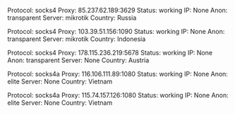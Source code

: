 Protocol: socks4
Proxy: 85.237.62.189:3629
Status: working
IP: None
Anon: transparent
Server: mikrotik
Country: Russia

Protocol: socks4
Proxy: 103.39.51.156:1090
Status: working
IP: None
Anon: transparent
Server: mikrotik
Country: Indonesia

Protocol: socks4
Proxy: 178.115.236.219:5678
Status: working
IP: None
Anon: transparent
Server: None
Country: Austria

Protocol: socks4a
Proxy: 116.106.111.89:1080
Status: working
IP: None
Anon: elite
Server: None
Country: Vietnam

Protocol: socks4a
Proxy: 115.74.157.126:1080
Status: working
IP: None
Anon: elite
Server: None
Country: Vietnam

